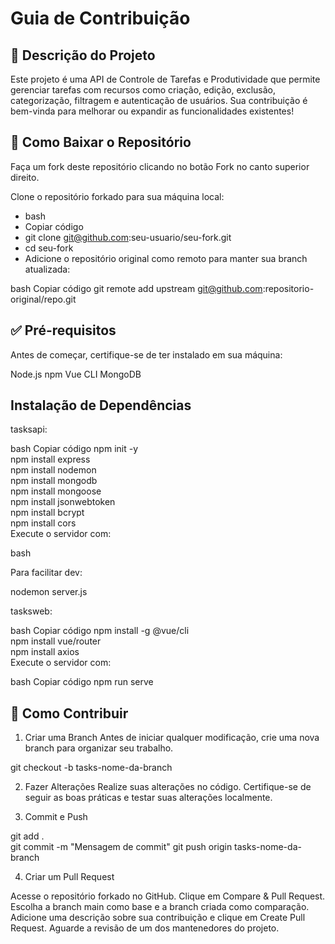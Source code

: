 # Guia de Contribuição
## 📖 Descrição do Projeto
Este projeto é uma API de Controle de Tarefas e Produtividade que permite gerenciar tarefas com recursos como criação, edição, exclusão, categorização, filtragem e autenticação de usuários. Sua contribuição é bem-vinda para melhorar ou expandir as funcionalidades existentes!

## 📂 Como Baixar o Repositório

Faça um fork deste repositório clicando no botão Fork no canto superior direito.

Clone o repositório forkado para sua máquina local:

* bash
* Copiar código
* git clone git@github.com:seu-usuario/seu-fork.git  
* cd seu-fork  
* Adicione o repositório original como remoto para manter sua branch atualizada:

bash
Copiar código
git remote add upstream git@github.com:repositorio-original/repo.git

## ✅ Pré-requisitos
Antes de começar, certifique-se de ter instalado em sua máquina:

Node.js
npm
Vue CLI
MongoDB

## Instalação de Dependências

tasksapi:

bash
Copiar código
npm init -y  
npm install express  
npm install nodemon  
npm install mongodb  
npm install mongoose  
npm install jsonwebtoken  
npm install bcrypt  
npm install cors  
Execute o servidor com:

bash

Para facilitar dev:

nodemon server.js  

tasksweb:

bash
Copiar código
npm install -g @vue/cli  
npm install vue/router  
npm install axios  
Execute o servidor com:

bash
Copiar código
npm run serve  


## 🤝 Como Contribuir

1. Criar uma Branch
Antes de iniciar qualquer modificação, crie uma nova branch para organizar seu trabalho.

git checkout -b tasks-nome-da-branch 

2. Fazer Alterações
Realize suas alterações no código.
Certifique-se de seguir as boas práticas e testar suas alterações localmente.

3. Commit e Push

git add .  
git commit -m "Mensagem de commit" 
git push origin tasks-nome-da-branch  


4. Criar um Pull Request

Acesse o repositório forkado no GitHub.
Clique em Compare & Pull Request.
Escolha a branch main como base e a branch criada como comparação.
Adicione uma descrição sobre sua contribuição e clique em Create Pull Request.
Aguarde a revisão de um dos mantenedores do projeto.
